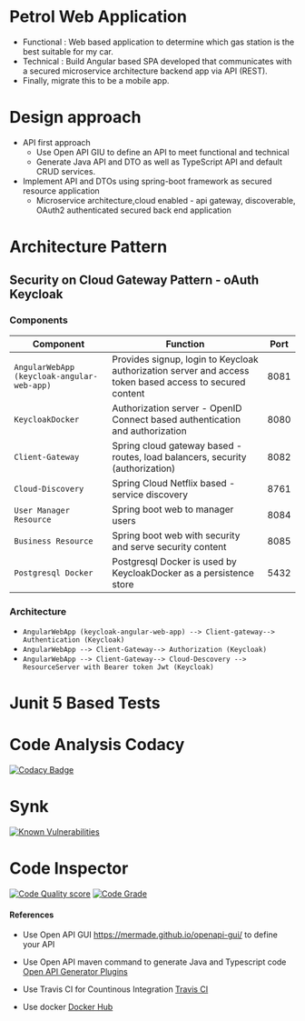 # Petrol Web Application
*   Functional : Web based application to determine which gas station is the best suitable for my car.
*   Technical  : Build Angular based SPA developed that communicates with a secured microservice architecture backend app via API (REST).
*   Finally, migrate this to be a mobile app.

# Design approach
* API first approach
  * Use Open API GIU to define an API to meet functional and technical
  * Generate Java API and DTO as well as TypeScript API and default CRUD services.
* Implement API and DTOs using spring-boot framework as secured resource application
  * Microservice architecture,cloud enabled - api gateway, discoverable, OAuth2 authenticated secured back end application


# Architecture Pattern

## Security on Cloud Gateway Pattern - oAuth Keycloak
### Components
| Component                                    | Function                                                                                                 | Port   |
|----------------------------------------------|----------------------------------------------------------------------------------------------------------|--------|
| ``AngularWebApp (keycloak-angular-web-app)`` | Provides signup, login to Keycloak authorization server and access token based access to secured content | 8081   |
| ``KeycloakDocker``                           | Authorization server - OpenID Connect based authentication and authorization                             | 8080   |
| ``Client-Gateway``                           | Spring cloud gateway based - routes, load balancers, security (authorization)                            | 8082   |
| ``Cloud-Discovery``                          | Spring Cloud Netflix based - service discovery                                                           | 8761   |
| ``User Manager Resource``                    | Spring boot web to manager users                                                                         | 8084   |
| ``Business Resource``                        | Spring boot web with security and serve security content                                                 | 8085   |
| ``Postgresql Docker``                        | Postgresql Docker is used by KeycloakDocker as a persistence store                                       | 5432   |

### Architecture
- ``AngularWebApp (keycloak-angular-web-app) --> Client-gateway--> Authentication (Keycloak)``
- ``AngularWebApp --> Client-Gateway--> Authorization (Keycloak)``
- ``AngularWebApp --> Client-Gateway--> Cloud-Descovery --> ResourceServer with Bearer token Jwt (Keycloak)``



# Junit 5 Based Tests

# Code Analysis Codacy
[![Codacy Badge](https://api.codacy.com/project/badge/Grade/20beb1d7a9af4d7fb0164600a83f9a61)](https://app.codacy.com/gh/dee-six/petrol-app?utm_source=github.com&utm_medium=referral&utm_content=dee-six/petrol-app&utm_campaign=Badge_Grade_Settings)

# Synk
[![Known Vulnerabilities](https://snyk.io/test/github/dee-six/petrol-app/badge.svg)](https://snyk.io/test/github/dee-six/petrol-app/badge.svg)

# Code Inspector
[![Code Quality score](https://www.code-inspector.com/project/27224/score/svg)](https://www.code-inspector.com/project/27224/score/svg)
[![Code Grade ](https://www.code-inspector.com/project/27224/status/svg)](https://www.code-inspector.com/project/27224/status/svg)

#### References
*   Use Open API GUI <https://mermade.github.io/openapi-gui/> to define your API
*   Use Open API maven command to generate Java and Typescript code [Open API Generator Plugins](https://openapi-generator.tech/docs/plugins "Open API Generator Plugins") 
*   Use Travis CI for Countinous Integration [Travis CI](https://travis-ci.com/ "title") 

*   Use docker [Docker Hub](https://hub.docker.com/repositories "title") 


